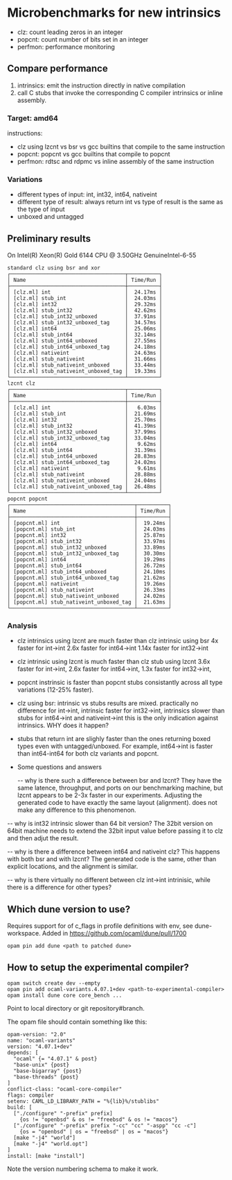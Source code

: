 # Microbenchmarks for new intrinsics

- clz: count leading zeros in an integer
- popcnt: count number of bits set in an integer
- perfmon: performance monitoring

## Compare performance
1) intrinsics: emit the instruction directly in native compilation
2) call C stubs that invoke the
corresponding C compiler intrinsics or inline assembly.

### Target: amd64
instructions:
- clz using lzcnt vs bsr vs gcc builtins that compile to the same instruction
- popcnt: popcnt vs gcc builtins that compile to popcnt
- perfmon: rdtsc and rdpmc vs inline assembly of the same instruction

### Variations
- different types of input: int, int32, int64, nativeint
- different type of result: always return int vs type of result is the same
as the type of input
- unboxed and untagged


## Preliminary results

On Intel(R) Xeon(R) Gold 6144 CPU @ 3.50GHz
GenuineIntel-6-55
```
standard clz using bsr and xor
┌─────────────────────────────────────┬──────────┐
│ Name                                │ Time/Run │
├─────────────────────────────────────┼──────────┤
│ [clz.ml] int                        │  24.17ms │
│ [clz.ml] stub_int                   │  24.03ms │
│ [clz.ml] int32                      │  29.32ms │
│ [clz.ml] stub_int32                 │  42.62ms │
│ [clz.ml] stub_int32_unboxed         │  37.91ms │
│ [clz.ml] stub_int32_unboxed_tag     │  34.57ms │
│ [clz.ml] int64                      │  25.06ms │
│ [clz.ml] stub_int64                 │  32.14ms │
│ [clz.ml] stub_int64_unboxed         │  27.55ms │
│ [clz.ml] stub_int64_unboxed_tag     │  24.18ms │
│ [clz.ml] nativeint                  │  24.63ms │
│ [clz.ml] stub_nativeint             │  31.66ms │
│ [clz.ml] stub_nativeint_unboxed     │  33.44ms │
│ [clz.ml] stub_nativeint_unboxed_tag │  19.33ms │
└─────────────────────────────────────┴──────────┘
lzcnt clz
┌─────────────────────────────────────┬──────────┐
│ Name                                │ Time/Run │
├─────────────────────────────────────┼──────────┤
│ [clz.ml] int                        │   6.03ms │
│ [clz.ml] stub_int                   │  21.69ms │
│ [clz.ml] int32                      │  25.70ms │
│ [clz.ml] stub_int32                 │  41.39ms │
│ [clz.ml] stub_int32_unboxed         │  37.99ms │
│ [clz.ml] stub_int32_unboxed_tag     │  33.04ms │
│ [clz.ml] int64                      │   9.62ms │
│ [clz.ml] stub_int64                 │  31.39ms │
│ [clz.ml] stub_int64_unboxed         │  28.83ms │
│ [clz.ml] stub_int64_unboxed_tag     │  24.02ms │
│ [clz.ml] nativeint                  │   9.61ms │
│ [clz.ml] stub_nativeint             │  28.88ms │
│ [clz.ml] stub_nativeint_unboxed     │  24.04ms │
│ [clz.ml] stub_nativeint_unboxed_tag │  26.48ms │
└─────────────────────────────────────┴──────────┘
popcnt popcnt
┌────────────────────────────────────────┬──────────┐
│ Name                                   │ Time/Run │
├────────────────────────────────────────┼──────────┤
│ [popcnt.ml] int                        │  19.24ms │
│ [popcnt.ml] stub_int                   │  24.03ms │
│ [popcnt.ml] int32                      │  25.87ms │
│ [popcnt.ml] stub_int32                 │  33.97ms │
│ [popcnt.ml] stub_int32_unboxed         │  33.89ms │
│ [popcnt.ml] stub_int32_unboxed_tag     │  30.30ms │
│ [popcnt.ml] int64                      │  19.29ms │
│ [popcnt.ml] stub_int64                 │  26.72ms │
│ [popcnt.ml] stub_int64_unboxed         │  24.10ms │
│ [popcnt.ml] stub_int64_unboxed_tag     │  21.62ms │
│ [popcnt.ml] nativeint                  │  19.26ms │
│ [popcnt.ml] stub_nativeint             │  26.33ms │
│ [popcnt.ml] stub_nativeint_unboxed     │  24.02ms │
│ [popcnt.ml] stub_nativeint_unboxed_tag │  21.63ms │
└────────────────────────────────────────┴──────────┘

```

### Analysis

- clz intrinsics using lzcnt are much faster than clz intrinsic using bsr
  4x faster for int->int
  2.6x faster for int64->int
  1.14x faster for int32->int

- clz intrinsic using lzcnt is much faster than clz stub using lzcnt
  3.6x faster for int->int,
  2.6x faster for int64->int,
  1.3x faster for int32->int,

- popcnt instrinsic is faster than popcnt stubs consistantly across
  all type variations (12-25% faster).

- clz using bsr: intrinsic vs stubs results are mixed.
  practically no difference for int->int,
  intrinsic faster for int32->int,
  intrinsics slower than stubs for int64->int and nativeint->int
  this is the only indication against intrinsics. WHY does it happen?

- stubs that return int are slighly faster than the ones returning
  boxed types even with untagged/unboxed.
  For example, int64->int is faster than int64-int64
  for both clz variants and popcnt.

- Some questions and answers

  -- why is there such a difference between bsr and lzcnt?
  They have the same latence, throughput, and ports on our
  benchmarking machine, but lzcnt appears to be 2-3x faster
  in our experiments.
  Adjusting the generated code to have exactly the same layout
  (alignment).
  does not make any difference to this phenomenon.

-- why is int32 intrinsic slower than 64 bit version?
  The 32bit version on 64bit machine needs to extend the 32bit input
  value before passing it to clz and then adjut the result.

-- why is there a difference between int64 and nativeint clz? This
  happens with both bsr and with lzcnt?
  The generated code is the same, other than explicit locations,
  and the alignment is similar.

-- why is there virtually no different between clz int->int
  intrinisic, while there is a difference for other types?

## Which dune version to use?

Requires support for of c_flags in profile definitions
with env, see dune-workspace.
Added in https://github.com/ocaml/dune/pull/1700

```
opam pin add dune <path to patched dune>
```

## How to setup the experimental compiler?

```
opam switch create dev --empty
opam pin add ocaml-variants.4.07.1+dev <path-to-experimental-compiler>
opam install dune core core_bench ...
```

Point <path-to-experimental-compiler> to local directory or git repository#branch.

The opam file should contain something like this:

```
opam-version: "2.0"
name: "ocaml-variants"
version: "4.07.1+dev"
depends: [
  "ocaml" {= "4.07.1" & post}
  "base-unix" {post}
  "base-bigarray" {post}
  "base-threads" {post}
]
conflict-class: "ocaml-core-compiler"
flags: compiler
setenv: CAML_LD_LIBRARY_PATH = "%{lib}%/stublibs"
build: [
  ["./configure" "-prefix" prefix]
    {os != "openbsd" & os != "freebsd" & os != "macos"}
  ["./configure" "-prefix" prefix "-cc" "cc" "-aspp" "cc -c"]
    {os = "openbsd" | os = "freebsd" | os = "macos"}
  [make "-j4" "world"]
  [make "-j4" "world.opt"]
]
install: [make "install"]
```

Note the version numbering schema to make it work.
